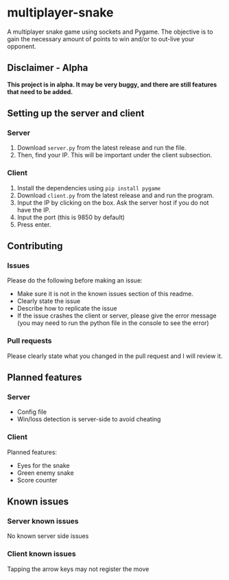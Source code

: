 # multiplayer-snake

A multiplayer snake game using sockets and Pygame. The objective is to gain the necessary amount of points to win and/or to out-live your opponent.

## Disclaimer - Alpha

**This project is in alpha. It may be very buggy, and there are still features that need to be added.**

## Setting up the server and client

### Server

1. Download `server.py` from the latest release and run the file. 
2. Then, find your IP. This will be important under the client subsection.

### Client

1. Install the dependencies using `pip install pygame`
2. Download `client.py` from the latest release and and run the program.
3. Input the IP by clicking on the box. Ask the server host if you do not have the IP.
4. Input the port (this is 9850 by default)
5. Press enter.

## Contributing

### Issues

Please do the following before making an issue:
- Make sure it is not in the known issues section of this readme.
- Clearly state the issue
- Describe how to replicate the issue
- If the issue crashes the client or server, please give the error message (you may need to run the python file in the console to see the error)

### Pull requests

Please clearly state what you changed in the pull request and I will review it.

## Planned features

### Server

- Config file
- Win/loss detection is server-side to avoid cheating

### Client

Planned features:
- Eyes for the snake
- Green enemy snake
- Score counter

## Known issues

### Server known issues

No known server side issues

### Client known issues

Tapping the arrow keys may not register the move